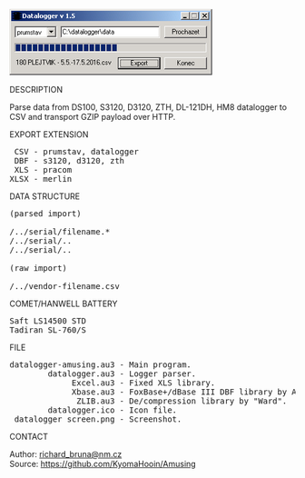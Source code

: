 ![Amusing Mapping tool](https://github.com/KyomaHooin/Amusing/raw/master/datalogger/datalogger_screen.png "screenshot")

DESCRIPTION

Parse data from DS100, S3120, D3120, ZTH, DL-121DH, HM8 datalogger to CSV and transport GZIP payload over HTTP.

EXPORT EXTENSION
<pre>
 CSV - prumstav, datalogger
 DBF - s3120, d3120, zth
 XLS - pracom
XLSX - merlin
</pre>
DATA STRUCTURE
<pre>
(parsed import)

/../serial/filename.*
/../serial/..
/../serial/..

(raw import)

/../vendor-filename.csv
</pre>
COMET/HANWELL BATTERY
<pre>
Saft LS14500 STD
Tadiran SL-760/S
</pre>
FILE
<pre>
datalogger-amusing.au3 - Main program.
        datalogger.au3 - Logger parser.
             Excel.au3 - Fixed XLS library.
             Xbase.au3 - FoxBase+/dBase III DBF library by A.R.T. Jonkers.
              ZLIB.au3 - De/compression library by "Ward".
        datalogger.ico - Icon file.
 datalogger_screen.png - Screenshot.
</pre>

CONTACT

Author: richard_bruna@nm.cz<br>
Source: https://github.com/KyomaHooin/Amusing
